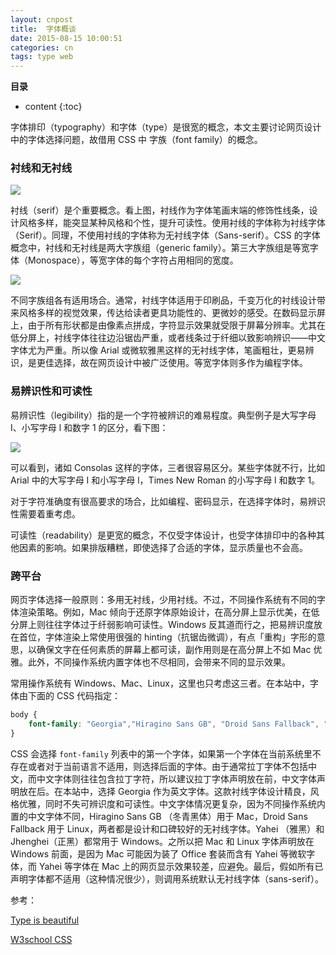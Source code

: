 ```yaml
---
layout: cnpost
title:  字体概谈
date: 2015-08-15 10:00:51 
categories: cn
tags: type web
---
```


__目录__

* content
{:toc}

字体排印（typography）和字体（type）是很宽的概念，本文主要讨论网页设计中的字体选择问题，故借用 CSS 中 字族（font family）的概念。

### 衬线和无衬线

![](http://www.w3schools.com/css/serif.gif)

衬线（serif）是个重要概念。看上图，衬线作为字体笔画末端的修饰性线条，设计风格多样，能突显某种风格和个性，提升可读性。使用衬线的字体称为衬线字体（Serif）。同理，不使用衬线的字体称为无衬线字体（Sans-serif）。CSS 的字体概念中，衬线和无衬线是两大字族组（generic family）。第三大字族组是等宽字体（Monospace），等宽字体的每个字符占用相同的宽度。

![](/images/font-family.png)

不同字族组各有适用场合。通常，衬线字体适用于印刷品，千变万化的衬线设计带来风格多样的视觉效果，传达给读者更具功能性的、更微妙的感受。在数码显示屏上，由于所有形状都是由像素点拼成，字符显示效果就受限于屏幕分辨率。尤其在低分屏上，衬线字体往往边沿锯齿严重，或者线条过于纤细以致影响辨识——中文字体尤为严重。所以像 Arial 或微软雅黑这样的无衬线字体，笔画粗壮，更易辨识，是更佳选择，故在网页设计中被广泛使用。等宽字体则多作为编程字体。

### 易辨识性和可读性

易辨识性（legibility）指的是一个字符被辨识的难易程度。典型例子是大写字母 I、小写字母 l 和数字 1 的区分，看下图：

![](/images/font-legi.png)

可以看到，诸如 Consolas 这样的字体，三者很容易区分。某些字体就不行，比如 Arial 中的大写字母 I 和小写字母 l，Times New Roman 的小写字母 l 和数字 1。

对于字符准确度有很高要求的场合，比如编程、密码显示，在选择字体时，易辨识性需要着重考虑。

可读性（readability）是更宽的概念，不仅受字体设计，也受字体排印中的各种其他因素的影响。如果排版糟糕，即使选择了合适的字体，显示质量也不会高。

### 跨平台

网页字体选择一般原则：多用无衬线，少用衬线。不过，不同操作系统有不同的字体渲染策略。例如，Mac 倾向于还原字体原始设计，在高分屏上显示优美，在低分屏上则往往字体过于纤弱影响可读性。Windows 反其道而行之，把易辨识度放在首位，字体渲染上常使用很强的 hinting（抗锯齿微调），有点「重构」字形的意思，以确保文字在任何素质的屏幕上都可读，副作用则是在高分屏上不如 Mac 优雅。此外，不同操作系统内置字体也不尽相同，会带来不同的显示效果。

常用操作系统有 Windows、Mac、Linux，这里也只考虑这三者。在本站中，字体由下面的 CSS 代码指定：

```css
body {
    font-family: "Georgia","Hiragino Sans GB", "Droid Sans Fallback", "Microsoft JhengHei", "Microsoft YaHei",sans-serif;
}
```

CSS 会选择 `font-family` 列表中的第一个字体，如果第一个字体在当前系统里不存在或者对于当前语言不适用，则选择后面的字体。由于通常拉丁字体不包括中文，而中文字体则往往包含拉丁字符，所以建议拉丁字体声明放在前，中文字体声明放在后。在本站中，选择 Georgia 作为英文字体。这款衬线字体设计精良，风格优雅，同时不失可辨识度和可读性。中文字体情况更复杂，因为不同操作系统内置的中文字体不同，Hiragino Sans GB （冬青黑体）用于 Mac，Droid Sans Fallback 用于 Linux，两者都是设计和口碑较好的无衬线字体。Yahei （雅黑）和 Jhenghei（正黑）都常用于 Windows。之所以把 Mac 和 Linux 字体声明放在 Windows 前面，是因为 Mac 可能因为装了 Office 套装而含有 Yahei 等微软字体，而 Yahei 等字体在 Mac 上的网页显示效果较差，应避免。最后，假如所有已声明字体都不适用（这种情况很少），则调用系统默认无衬线字体（sans-serif）。

参考：

[Type is beautiful](http://www.typeisbeautiful.com/2010/03/2190/)

[W3school CSS](http://www.w3schools.com/css/css_font.asp)